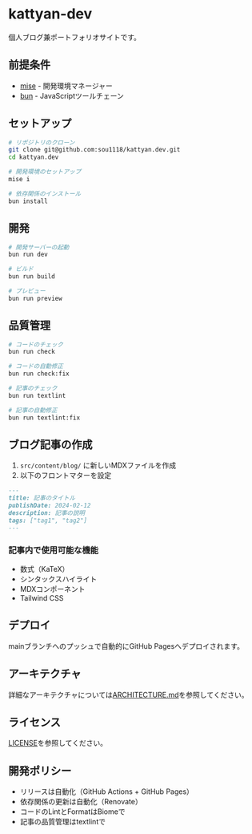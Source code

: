 # kattyan-dev

個人ブログ兼ポートフォリオサイトです。

## 前提条件

- [mise](https://mise.jdx.dev/) - 開発環境マネージャー
- [bun](https://bun.sh/) - JavaScriptツールチェーン

## セットアップ

```bash
# リポジトリのクローン
git clone git@github.com:sou1118/kattyan.dev.git
cd kattyan.dev

# 開発環境のセットアップ
mise i

# 依存関係のインストール
bun install
```

## 開発

```bash
# 開発サーバーの起動
bun run dev

# ビルド
bun run build

# プレビュー
bun run preview
```

## 品質管理

```bash
# コードのチェック
bun run check

# コードの自動修正
bun run check:fix

# 記事のチェック
bun run textlint

# 記事の自動修正
bun run textlint:fix
```

## ブログ記事の作成

1. `src/content/blog/` に新しいMDXファイルを作成
2. 以下のフロントマターを設定

```md
---
title: 記事のタイトル
publishDate: 2024-02-12
description: 記事の説明
tags: ["tag1", "tag2"]
---
```

### 記事内で使用可能な機能

- 数式（KaTeX）
- シンタックスハイライト
- MDXコンポーネント
- Tailwind CSS

## デプロイ

mainブランチへのプッシュで自動的にGitHub Pagesへデプロイされます。

## アーキテクチャ

詳細なアーキテクチャについては[ARCHITECTURE.md](./ARCHITECTURE.md)を参照してください。

## ライセンス

[LICENSE](./LICENSE)を参照してください。

## 開発ポリシー

- リリースは自動化（GitHub Actions + GitHub Pages）
- 依存関係の更新は自動化（Renovate）
- コードのLintとFormatはBiomeで
- 記事の品質管理はtextlintで
